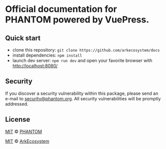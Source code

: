 
# Official documentation for PHANTOM powered by VuePress.

## Quick start

- clone this repository: `git clone https://github.com/arkecosystem/docs`
- install dependencies: `npm install`
- launch dev server: `npm run dev` and open your favorite browser with [http://localhost:8080/](http://localhost:8080/)

## Security

If you discover a security vulnerability within this package, please send an e-mail to security@phantom.org. All security vulnerabilities will be promptly addressed.

## License
[MIT](LICENSE) © [PHANTOM](https://phantom.org)

[MIT](LICENSE) © [ArkEcosystem](https://ark.io)
